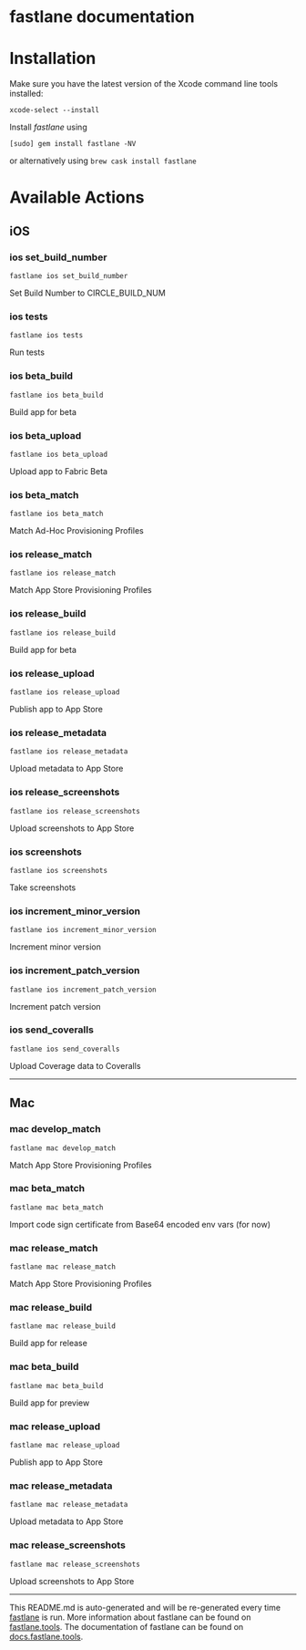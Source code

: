 fastlane documentation
================
# Installation

Make sure you have the latest version of the Xcode command line tools installed:

```
xcode-select --install
```

Install _fastlane_ using
```
[sudo] gem install fastlane -NV
```
or alternatively using `brew cask install fastlane`

# Available Actions
## iOS
### ios set_build_number
```
fastlane ios set_build_number
```
Set Build Number to CIRCLE_BUILD_NUM
### ios tests
```
fastlane ios tests
```
Run tests
### ios beta_build
```
fastlane ios beta_build
```
Build app for beta
### ios beta_upload
```
fastlane ios beta_upload
```
Upload app to Fabric Beta
### ios beta_match
```
fastlane ios beta_match
```
Match Ad-Hoc Provisioning Profiles
### ios release_match
```
fastlane ios release_match
```
Match App Store Provisioning Profiles
### ios release_build
```
fastlane ios release_build
```
Build app for beta
### ios release_upload
```
fastlane ios release_upload
```
Publish app to App Store
### ios release_metadata
```
fastlane ios release_metadata
```
Upload metadata to App Store
### ios release_screenshots
```
fastlane ios release_screenshots
```
Upload screenshots to App Store
### ios screenshots
```
fastlane ios screenshots
```
Take screenshots
### ios increment_minor_version
```
fastlane ios increment_minor_version
```
Increment minor version
### ios increment_patch_version
```
fastlane ios increment_patch_version
```
Increment patch version
### ios send_coveralls
```
fastlane ios send_coveralls
```
Upload Coverage data to Coveralls

----

## Mac
### mac develop_match
```
fastlane mac develop_match
```
Match App Store Provisioning Profiles
### mac beta_match
```
fastlane mac beta_match
```
Import code sign certificate from Base64 encoded env vars (for now)
### mac release_match
```
fastlane mac release_match
```
Match App Store Provisioning Profiles
### mac release_build
```
fastlane mac release_build
```
Build app for release
### mac beta_build
```
fastlane mac beta_build
```
Build app for preview
### mac release_upload
```
fastlane mac release_upload
```
Publish app to App Store
### mac release_metadata
```
fastlane mac release_metadata
```
Upload metadata to App Store
### mac release_screenshots
```
fastlane mac release_screenshots
```
Upload screenshots to App Store

----

This README.md is auto-generated and will be re-generated every time [fastlane](https://fastlane.tools) is run.
More information about fastlane can be found on [fastlane.tools](https://fastlane.tools).
The documentation of fastlane can be found on [docs.fastlane.tools](https://docs.fastlane.tools).
